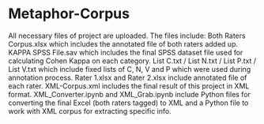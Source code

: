 # Metaphor-Corpus
All necessary files of project are uploaded. The files include:
Both Raters Corpus.xlsx which includes the annotated file of both raters added up.
KAPPA SPSS File.sav which includes the final SPSS dataset file used for calculating Cohen Kappa on each category. 
List C.txt / List N.txt / List P.txt / List V.txt which include fixed lists of C, N, V and P which were used during annotation process. 
Rater 1.xlsx and Rater 2.xlsx include annotated file of each rater.
XML-Corpus.xml includes the final result of this project in XML format. 
XML_Converter.ipynb and XML_Grab.ipynb include Python files for converting the final Excel (both raters tagged) to XML and a Python file to work with XML corpus for extracting specific info. 
